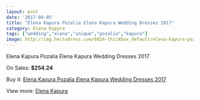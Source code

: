 ```yaml
---
layout: post
date: '2017-04-05'
title: "Elena Kapura Pozalia Elena Kapura Wedding Dresses 2017"
category: Elena Kapura
tags: ["wedding","elena","unique","pozalia","kapura"]
image: http://img.hectodress.com/6024-thickbox_default/elena-kapura-pozalia-elena-kapura-wedding-dresses-2013.jpg
---
```

Elena Kapura Pozalia Elena Kapura Wedding Dresses 2017

On Sales: **$254.24**
<a href="https://www.hectodress.com/elena-kapura/2948-elena-kapura-pozalia-elena-kapura-wedding-dresses-2013.html"><amp-img layout="responsive" width="600" height="600" src="//img.hectodress.com/6024-thickbox_default/elena-kapura-pozalia-elena-kapura-wedding-dresses-2013.jpg" alt="Elena Kapura Pozalia Elena Kapura Wedding Dresses 2017 0" /></a>
<a href="https://www.hectodress.com/elena-kapura/2948-elena-kapura-pozalia-elena-kapura-wedding-dresses-2013.html"><amp-img layout="responsive" width="600" height="600" src="//img.hectodress.com/6025-thickbox_default/elena-kapura-pozalia-elena-kapura-wedding-dresses-2013.jpg" alt="Elena Kapura Pozalia Elena Kapura Wedding Dresses 2017 1" /></a>

Buy it: [Elena Kapura Pozalia Elena Kapura Wedding Dresses 2017](https://www.hectodress.com/elena-kapura/2948-elena-kapura-pozalia-elena-kapura-wedding-dresses-2013.html "Elena Kapura Pozalia Elena Kapura Wedding Dresses 2017")

View more: [Elena Kapura](https://www.hectodress.com/51-elena-kapura "Elena Kapura")